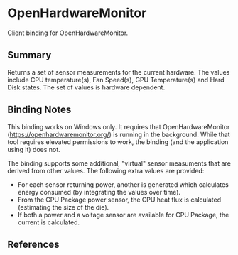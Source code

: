 # OpenHardwareMonitor

Client binding for OpenHardwareMonitor.

## Summary

Returns a set of sensor measurements for the current hardware. The values include CPU temperature(s), Fan Speed(s), GPU Temperature(s) and Hard Disk states. The set of values is hardware dependent.

## Binding Notes

This binding works on Windows only. It requires that OpenHardwareMonitor (https://openhardwaremonitor.org/) is running in the background. While that tool requires elevated permissions to work, 
the binding (and the application using it) does not. 

The binding supports some additional, "virtual" sensor measuments that are derived from other values. The following extra values are provided:

- For each sensor returning power, another is generated which calculates energy consumed (by integrating the values over time).
- From the CPU Package power sensor, the CPU heat flux is calculated (estimating the size of the die).
- If both a power and a voltage sensor are available for CPU Package, the current is calculated.

## References
